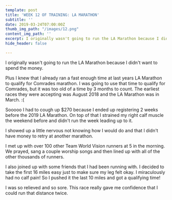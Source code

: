 ```yaml
---
template: post
title: 'WEEK 12 OF TRAINING: LA MARATHON'
subtitle: ''
date: 2019-03-24T07:00:00Z
thumb_img_path: "/images/12.png"
content_img_path: ''
excerpt: I originally wasn't going to run the LA Marathon because I didn't ...
hide_header: false

---
```

I originally wasn't going to run the LA Marathon because I didn't want to spend the money.

Plus I knew that I already ran a fast enough time at last years LA Marathon to qualify for Comrades marathon. I was going to use that time to qualify for Comrades, but it was too old of a time by 3 months to count. The earliest races they were accepting was August 2018 and the LA Marathon was in March. :(

Sooooo I had to cough up $270 because I ended up registering 2 weeks before the 2019 LA Marathon. On top of that I strained my right calf muscle the weekend before and didn't run the week leading up to it.

I showed up a little nervous not knowing how I would do and that I didn't have money to retry at another marathon.

I met up with over 100 other Team World Vision runners at 5 in the morning. We prayed, sang a couple worship songs and then lined up with all of the other thousands of runners.

I also joined up with some friends that I had been running with. I decided to take the first 16 miles easy just to make sure my leg felt okay. I miraculously had no calf pain! So I pushed it the last 10 miles and got a qualifying time!

I was so relieved and so sore. This race really gave me confidence that I could run that distance twice.